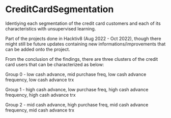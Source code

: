 # CreditCardSegmentation
Identiying each segmentation of the credit card customers and each of its characteristics with unsupervised learning.

Part of the projects done in Hacktiv8 (Aug 2022 - Oct 2022), though there might still be future updates containing new informations/improvements that can be added onto the project.

From the conclusion of the findings, there are three clusters of the credit card users that can be characterized as below:

Group 0 - low cash advance, mid purchase freq, low cash advance frequency, low cash advance trx

Group 1 - high cash advance, low purchase freq, high cash advance frequency, high cash advance trx

Group 2 - mid cash advance, high purchase freq, mid cash advance frequency, mid cash advance trx